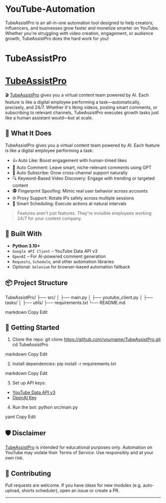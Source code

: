 # YouTube-Automation
TubeAssistPro is an all-in-one automation tool designed to help creators, influencers, and businesses grow faster and monetize smarter on YouTube. Whether you're struggling with video creation, engagement, or audience growth, TubeAssistPro does the hard work for you!
# TubeAssistPro

# [TubeAssistPro](https://tinyurl.com/AllenTube)

🎬 [TubeAssistPro](https://tinyurl.com/AllenTube) gives you a virtual content team powered by AI. Each feature is like a digital employee performing a task—automatically, precisely, and 24/7. Whether it's liking videos, posting smart comments, or subscribing to relevant channels, TubeAssistPro executes growth tasks just like a human assistant would—but at scale.

## 🔧 What It Does

TubeAssistPro gives you a virtual content team powered by AI. Each feature is like a digital employee performing a task:

- 👍 Auto Like: Boost engagement with human-timed likes  
- 💬 Auto Comment: Leave smart, niche-relevant comments using GPT  
- 🔁 Auto Subscribe: Grow cross-channel support naturally  
- 🔍 Keyword-Based Video Discovery: Engage with trending or targeted content  
- 🕵️ Fingerprint Spoofing: Mimic real user behavior across accounts  
- 🌐 Proxy Support: Rotate IPs safely across multiple sessions  
- 📅 Smart Scheduling: Execute actions at natural intervals  

> Features aren't just features. They're invisible employees working 24/7 for your content company.

## 🧠 Built With

- **Python 3.10+**
- `Google API Client` – YouTube Data API v3
- `OpenAI` – For AI-powered comment generation
- `Requests`, `Schedule`, and other automation libraries
- Optional: `Selenium` for browser-based automation fallback

## 📦 Project Structure

TubeAssistPro/
├── src/
│ ├── main.py
│ ├── youtube_client.py
│ ├── tasks/
│ ├── utils/
├── requirements.txt
└── README.md

markdown
Copy
Edit

## 🚀 Getting Started

1. Clone the repo:
git clone https://github.com/yourname/TubeAssistPro.git
cd TubeAssistPro

markdown
Copy
Edit

2. Install dependencies:
pip install -r requirements.txt

markdown
Copy
Edit

3. Set up API keys:
- [YouTube Data API v3](https://console.developers.google.com/)
- [OpenAI Key](https://platform.openai.com/)

4. Run the bot:
python src/main.py

yaml
Copy
Edit

## 🛡️ Disclaimer

[TubeAssistPro](https://tinyurl.com/AllenTube) is intended for educational purposes only. Automation on YouTube may violate their Terms of Service. Use responsibly and at your own risk.

## 🤝 Contributing

Pull requests are welcome. If you have ideas for new modules (e.g. auto-upload, shorts scheduler), open an issue or create a PR.

---

